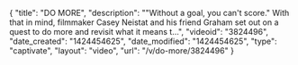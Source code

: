 {
    "title": "DO MORE",
    "description": "\"Without a goal, you can't score.\" With that in mind, filmmaker Casey Neistat and his friend Graham set out on a quest to do more and revisit what it means t...",
    "videoid": "3824496",
    "date_created": "1424454625",
    "date_modified": "1424454625",
    "type": "captivate",
    "layout": "video",
    "url": "\/v\/do-more\/3824496"
}